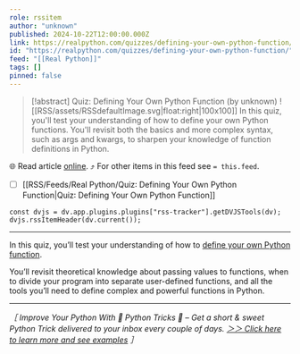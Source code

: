 ```yaml
---
role: rssitem
author: "unknown"
published: 2024-10-22T12:00:00.000Z
link: https://realpython.com/quizzes/defining-your-own-python-function/
id: "https://realpython.com/quizzes/defining-your-own-python-function/"
feed: "[[Real Python]]"
tags: []
pinned: false
---
```


> [!abstract] Quiz: Defining Your Own Python Function (by unknown)
> ![[RSS/assets/RSSdefaultImage.svg|float:right|100x100]] In this quiz, you'll test your understanding of how to define your own Python functions. You'll revisit both the basics and more complex syntax, such as args and kwargs, to sharpen your knowledge of function definitions in Python.

🌐 Read article [online](https://realpython.com/quizzes/defining-your-own-python-function/). ⤴ For other items in this feed see `= this.feed`.

- [ ] [[RSS/Feeds/Real Python/Quiz꞉ Defining Your Own Python Function|Quiz꞉ Defining Your Own Python Function]]

~~~dataviewjs
const dvjs = dv.app.plugins.plugins["rss-tracker"].getDVJSTools(dv);
dvjs.rssItemHeader(dv.current());
~~~

- - -
In this quiz, you’ll test your understanding of how to [define your own Python function](https://realpython.com/defining-your-own-python-function/).

You’ll revisit theoretical knowledge about passing values to functions, when to divide your program into separate user-defined functions, and all the tools you’ll need to define complex and powerful functions in Python.

---

_［ Improve Your Python With 🐍 Python Tricks 💌 – Get a short & sweet Python Trick delivered to your inbox every couple of days. [＞＞ Click here to learn more and see examples](https://realpython.com/python-tricks/?utm_source=realpython&utm_medium=rss&utm_campaign=footer) ］_